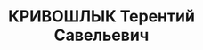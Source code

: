 ---
title: КРИВОШЛЫК Терентий Савельевич
description: "Род. в 1892, с. Арзгир, русский, обр.: низшее, бывший член ВКП(б). Проживал:\
  \ с. Арзгир. Директор маслозавода \n  Арестован 02.10.1937. Приговор: ВМН. Расстрелян"
---